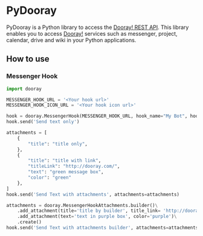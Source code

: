 # PyDooray

PyDooray is a Python library to access the [Dooray! REST API].
This library enables you to access [Dooray!] services such as messenger, project, calendar, drive and wiki in your Python applications.

[Dooray! REST API]: https://helpdesk.dooray.com/share/pages/9wWo-xwiR66BO5LGshgVTg/2937064454837487755
[Dooray!]: https://dooray.com/

## How to use

### Messenger Hook
```python
import dooray

MESSENGER_HOOK_URL = '<Your hook url>'
MESSENGER_HOOK_ICON_URL = '<Your hook icon url>'

hook = dooray.MessengerHook(MESSENGER_HOOK_URL, hook_name="My Bot", hook_icon=MESSENGER_HOOK_ICON_URL)
hook.send('Send text only')

attachments = [
    {
        "title": "title only",
    },
    {
        "title": "title with link",
        "titleLink": "http://dooray.com/",
        "text": "green message box",
        "color": "green"
    },
]
hook.send('Send Text with attachments', attachments=attachments)

attachments = dooray.MessengerHookAttachments.builder()\
    .add_attachment(title='title by builder', title_link= 'http://dooray.com/', text='text by builder', color='yellow')\
    .add_attachment(text='text in purple box', color='purple')\
    .create()
hook.send('Send Text with attachments builder', attachments=attachments)
```